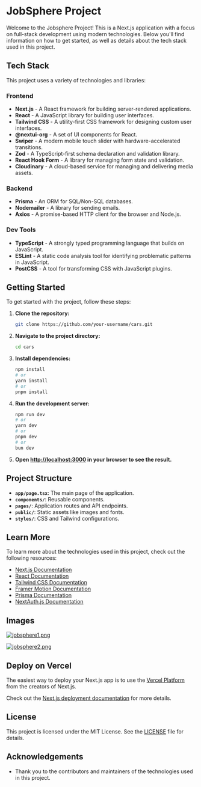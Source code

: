 # JobSphere Project

Welcome to the Jobsphere Project! This is a Next.js application with a focus on full-stack development using modern technologies. Below you'll find information on how to get started, as well as details about the tech stack used in this project.

## Tech Stack

This project uses a variety of technologies and libraries:

### Frontend

- **Next.js** - A React framework for building server-rendered applications.
- **React** - A JavaScript library for building user interfaces.
- **Tailwind CSS** - A utility-first CSS framework for designing custom user interfaces.
- **@nextui-org** - A set of UI components for React.
- **Swiper** - A modern mobile touch slider with hardware-accelerated transitions.
- **Zod** - A TypeScript-first schema declaration and validation library.
- **React Hook Form** - A library for managing form state and validation.
- **Cloudinary** - A cloud-based service for managing and delivering media assets.

### Backend

- **Prisma** - An ORM for SQL/Non-SQL databases.
- **Nodemailer** - A library for sending emails.
- **Axios** - A promise-based HTTP client for the browser and Node.js.

### Dev Tools

- **TypeScript** - A strongly typed programming language that builds on JavaScript.
- **ESLint** - A static code analysis tool for identifying problematic patterns in JavaScript.
- **PostCSS** - A tool for transforming CSS with JavaScript plugins.

## Getting Started

To get started with the project, follow these steps:

1. **Clone the repository:**

    ```bash
    git clone https://github.com/your-username/cars.git
    ```

2. **Navigate to the project directory:**

    ```bash
    cd cars
    ```

3. **Install dependencies:**

    ```bash
    npm install
    # or
    yarn install
    # or
    pnpm install
    ```

4. **Run the development server:**

    ```bash
    npm run dev
    # or
    yarn dev
    # or
    pnpm dev
    # or
    bun dev
    ```

5. **Open [http://localhost:3000](http://localhost:3000) in your browser to see the result.**

## Project Structure

- **`app/page.tsx`**: The main page of the application.
- **`components/`**: Reusable components.
- **`pages/`**: Application routes and API endpoints.
- **`public/`**: Static assets like images and fonts.
- **`styles/`**: CSS and Tailwind configurations.

## Learn More

To learn more about the technologies used in this project, check out the following resources:

- [Next.js Documentation](https://nextjs.org/docs)
- [React Documentation](https://reactjs.org/docs/getting-started.html)
- [Tailwind CSS Documentation](https://tailwindcss.com/docs)
- [Framer Motion Documentation](https://www.framer.com/api/motion/)
- [Prisma Documentation](https://www.prisma.io/docs/)
- [NextAuth.js Documentation](https://next-auth.js.org/getting-started/introduction)

## Images

[![jobsphere1.png](https://i.postimg.cc/CKSk6Cm9/jobsphere1.png)](https://postimg.cc/v4244nRv)


[![jobsphere2.png](https://i.postimg.cc/MHqTmxxB/jobsphere2.png)](https://postimg.cc/Q9Yhj2FN)


## Deploy on Vercel

The easiest way to deploy your Next.js app is to use the [Vercel Platform](https://vercel.com/new?utm_medium=default-template&filter=next.js&utm_source=create-next-app&utm_campaign=create-next-app-readme) from the creators of Next.js.

Check out the [Next.js deployment documentation](https://nextjs.org/docs/deployment) for more details.

## License

This project is licensed under the MIT License. See the [LICENSE](LICENSE) file for details.

## Acknowledgements

- Thank you to the contributors and maintainers of the technologies used in this project.

